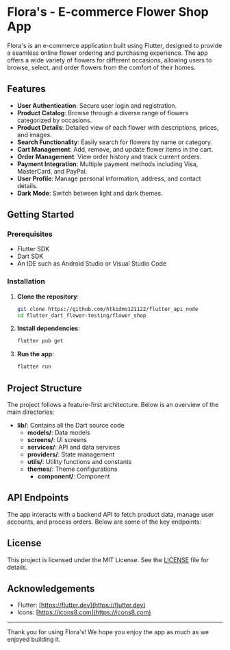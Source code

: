 # Flora's - E-commerce Flower Shop App

Flora's is an e-commerce application built using Flutter, designed to provide a seamless online flower ordering and purchasing experience. The app offers a wide variety of flowers for different occasions, allowing users to browse, select, and order flowers from the comfort of their homes.

## Features

- **User Authentication**: Secure user login and registration.
- **Product Catalog**: Browse through a diverse range of flowers categorized by occasions.
- **Product Details**: Detailed view of each flower with descriptions, prices, and images.
- **Search Functionality**: Easily search for flowers by name or category.
- **Cart Management**: Add, remove, and update flower items in the cart.
- **Order Management**: View order history and track current orders.
- **Payment Integration**: Multiple payment methods including Visa, MasterCard, and PayPal.
- **User Profile**: Manage personal information, address, and contact details.
- **Dark Mode**: Switch between light and dark themes.

## Getting Started

### Prerequisites

- Flutter SDK
- Dart SDK
- An IDE such as Android Studio or Visual Studio Code

### Installation

1. **Clone the repository**:
    ```bash
    git clone https://github.com/htkidmo121122/flutter_api_node
    cd flutter_dart_flower-testing/flower_shop
    ```

2. **Install dependencies**:
    ```bash
    flutter pub get
    ```

3. **Run the app**:
    ```bash
    flutter run
    ```

## Project Structure

The project follows a feature-first architecture. Below is an overview of the main directories:

- **lib/**: Contains all the Dart source code
  - **models/**: Data models
  - **screens/**: UI screens
  - **services/**: API and data services
  - **providers/**: State management
  - **utils/**: Utility functions and constants
  - **themes/**: Theme configurations
    - **component/**: Component

## API Endpoints

The app interacts with a backend API to fetch product data, manage user accounts, and process orders. Below are some of the key endpoints:


## License

This project is licensed under the MIT License. See the [LICENSE](LICENSE) file for details.

## Acknowledgements

- Flutter: [https://flutter.dev](https://flutter.dev)
- Icons: [https://icons8.com](https://icons8.com)

---

Thank you for using Flora's! We hope you enjoy the app as much as we enjoyed building it.
